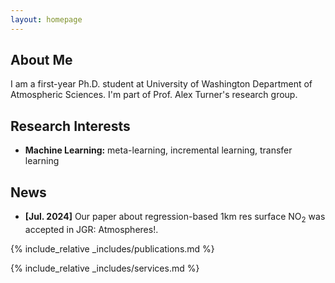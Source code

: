 ```yaml
---
layout: homepage
---
```


## About Me

I am a first-year Ph.D. student at University of Washington Department of Atmospheric Sciences. I'm part of Prof. Alex Turner's research group.

## Research Interests

- **Machine Learning:** meta-learning, incremental learning, transfer learning

## News

- **[Jul. 2024]** Our paper about regression-based 1km res surface NO$_2$ was accepted in JGR: Atmospheres!.

{% include_relative _includes/publications.md %}

{% include_relative _includes/services.md %}
